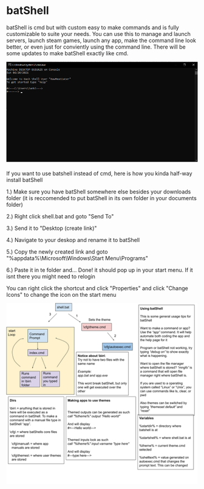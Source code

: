 # batShell

batShell is cmd but with custom easy to make commands and is fully customizable to suite your needs. You can use this to manage and launch servers, launch steam games, launch any app, make the command line look better, or even just for conviently using the command line. There will be some updates to make batShell exactly like cmd.

![alt text](https://github.com/Epicminer256/batshell/raw/batshell/preview.png)

If you want to use batshell instead of cmd, here is how you kinda half-way install batShell

1.) Make sure you have batShell somewhere else besides your downloads folder (it is reccomended to put batShell in its own folder in your documents folder)

2.) Right click shell.bat and goto "Send To"

3.) Send it to "Desktop (create link)"

4.) Navigate to your deskop and rename it to batShell

5.) Copy the newly created link and goto "%appdata%\Microsoft\Windows\Start Menu\Programs"

6.) Paste it in te folder and... Done! it should pop up in your start menu. If it isnt there you might need to relogin

You can right click the shortcut and click "Properties" and click "Change Icons" to change the icon on the start menu


![alt text](https://github.com/Epicminer256/batshell/raw/batshell/Documentation.png)
